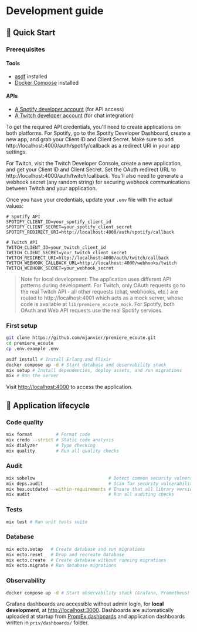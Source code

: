 # Development guide

## 🚀 Quick Start

### Prerequisites

#### Tools

- [asdf](https://asdf-vm.com/) installed
- [Docker Compose](https://docs.docker.com/compose) installed

#### APIs

- [A Spotify developer account](https://developer.spotify.com/) (for API access)
- [A Twitch developer account](https://dev.twitch.tv/) (for chat integration)

To get the required API credentials, you'll need to create applications on both platforms. For Spotify, go to the Spotify Developer Dashboard, create a new app, and grab your Client ID and Client Secret. Make sure to add http://localhost:4000/auth/spotify/callback as a redirect URI in your app settings.

For Twitch, visit the Twitch Developer Console, create a new application, and get your Client ID and Client Secret. Set the OAuth redirect URL to http://localhost:4000/auth/twitch/callback. You'll also need to generate a webhook secret (any random string) for securing webhook communications between Twitch and your application.

Once you have your credentials, update your `.env` file with the actual values:

```
# Spotify API
SPOTIFY_CLIENT_ID=your_spotify_client_id
SPOTIFY_CLIENT_SECRET=your_spotify_client_secret
SPOTIFY_REDIRECT_URI=http://localhost:4000/auth/spotify/callback

# Twitch API
TWITCH_CLIENT_ID=your_twitch_client_id
TWITCH_CLIENT_SECRET=your_twitch_client_secret
TWITCH_REDIRECT_URI=http://localhost:4000/auth/twitch/callback
TWITCH_WEBHOOK_CALLBACK_URL=http://localhost:4000/webhooks/twitch
TWITCH_WEBHOOK_SECRET=your_webhook_secret
```

> Note for local development: The application uses different API patterns during development. For Twitch, only OAuth requests go to the real Twitch API - all other requests (chat, webhooks, etc.) are routed to http://localhost:4001 which acts as a mock server, whose code is available at `lib/premiere_ecoute_mock`. For Spotify, both OAuth and Web API requests use the real Spotify services.

### First setup

```bash
git clone https://github.com/mjanvier/premiere_ecoute.git
cd premiere_ecoute
cp .env.example .env

asdf install # Install Erlang and Elixir
docker compose up -d # Start database and observability stack
mix setup # Install dependencies, deploy assets, and run migrations
mix # Run the server
```

Visit [http://localhost:4000](http://localhost:4000) to access the application.


## 🔁 Application lifecycle

### Code quality

```bash
mix format         # Format code
mix credo --strict # Static code analysis
mix dialyzer       # Type checking
mix quality        # Run all quality checks
```

### Audit

```bash
mix sobelow                            # Detect common security vulnerabilities
mix deps.audit                         # Scan for security vulnerabilities in Mix dependencie
mix hex.outdated --within-requirements # Ensure that all library versions are up to date
mix audit                              # Run all auditing checks
```

### Tests

```bash
mix test # Run unit tests suite
```

### Database

```bash
mix ecto.setup   # Create database and run migrations
mix ecto.reset   # Drop and recreate database
mix ecto.create  # Create database without running migrations
mix ecto.migrate # Run database migrations
```

### Observability

```bash
docker compose up -d # Start observability stack (Grafana, Prometheus)
```

Grafana dashboards are accessible without admin login, for **local development**, at [http://localhost:3000](http://localhost:3000). Dashboards are automatically uploaded at startup from [PromEx dashboards](https://hexdocs.pm/prom_ex/all.html) and application dashboards written in `priv/dashboards/` folder.
